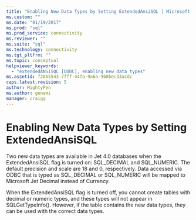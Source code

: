 ```yaml
---
title: "Enabling New Data Types by Setting ExtendedAnsiSQL | Microsoft Docs"
ms.custom: ""
ms.date: "01/19/2017"
ms.prod: "sql"
ms.prod_service: connectivity
ms.reviewer: ""
ms.suite: "sql"
ms.technology: connectivity
ms.tgt_pltfrm: ""
ms.topic: conceptual
helpviewer_keywords: 
  - "extendedANSISQL [ODBC], enabling new data types"
ms.assetid: f2865543-7fff-44fa-9a6a-968bec33acdc
caps.latest.revision: 5
author: MightyPen
ms.author: genemi
manager: craigg
---
```

# Enabling New Data Types by Setting ExtendedAnsiSQL
Two new data types are available in Jet 4.0 databases when the ExtendedAnsiSQL flag is turned on: SQL_DECIMAL and SQL_NUMERIC. The default precision and scale are 18 and 0, respectively. Data accessed via ODBC that is typed as SQL_DECIMAL or SQL_NUMERIC will be mapped to Microsoft Jet Decimal instead of Currency.  
  
 When the ExtendedAnsiSQL flag is turned off, you cannot create tables with decimal or numeric types, and these types will not appear in SQLGetTypeInfo(). However, if the table contains the new data types, they can be used with the correct data types.
